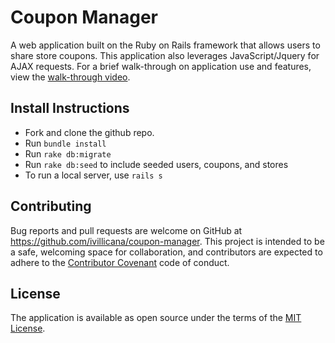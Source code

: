 # Coupon Manager
A web application built on the Ruby on Rails framework that allows users to share store coupons. This application also leverages JavaScript/Jquery for AJAX requests. For a brief walk-through on application use and features, view the [walk-through video](https://youtu.be/7nE_ClUDbSE).

## Install Instructions
- Fork and clone the github repo.
- Run `bundle install`
- Run `rake db:migrate`
- Run `rake db:seed` to include seeded users, coupons, and stores
- To run a local server, use `rails s`

## Contributing

Bug reports and pull requests are welcome on GitHub at https://github.com/ivillicana/coupon-manager. This project is intended to be a safe, welcoming space for collaboration, and contributors are expected to adhere to the [Contributor Covenant](http://contributor-covenant.org) code of conduct.

## License

The application is available as open source under the terms of the [MIT License](https://opensource.org/licenses/MIT).

